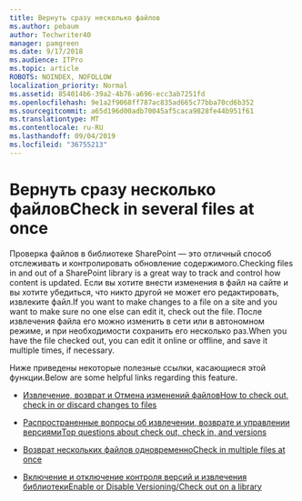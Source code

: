 ```yaml
---
title: Вернуть сразу несколько файлов
ms.author: pebaum
author: Techwriter40
manager: pamgreen
ms.date: 9/17/2018
ms.audience: ITPro
ms.topic: article
ROBOTS: NOINDEX, NOFOLLOW
localization_priority: Normal
ms.assetid: 854014b6-39a2-4b76-a696-ecc3ab7251fd
ms.openlocfilehash: 9e1a2f9068ff787ac835ad665c77bba70cd6b352
ms.sourcegitcommit: a65d196d00adb70045af5caca9828fe44b951f61
ms.translationtype: MT
ms.contentlocale: ru-RU
ms.lasthandoff: 09/04/2019
ms.locfileid: "36755213"
---
```

# <a name="check-in-several-files-at-once"></a><span data-ttu-id="76dcd-102">Вернуть сразу несколько файлов</span><span class="sxs-lookup"><span data-stu-id="76dcd-102">Check in several files at once</span></span>

<span data-ttu-id="76dcd-103">Проверка файлов в библиотеке SharePoint — это отличный способ отслеживать и контролировать обновление содержимого.</span><span class="sxs-lookup"><span data-stu-id="76dcd-103">Checking files in and out of a SharePoint library is a great way to track and control how content is updated.</span></span> <span data-ttu-id="76dcd-104">Если вы хотите внести изменения в файл на сайте и вы хотите убедиться, что никто другой не может его редактировать, извлеките файл.</span><span class="sxs-lookup"><span data-stu-id="76dcd-104">If you want to make changes to a file on a site and you want to make sure no one else can edit it, check out the file.</span></span> <span data-ttu-id="76dcd-105">После извлечения файла его можно изменить в сети или в автономном режиме, и при необходимости сохранить его несколько раз.</span><span class="sxs-lookup"><span data-stu-id="76dcd-105">When you have the file checked out, you can edit it online or offline, and save it multiple times, if necessary.</span></span>

<span data-ttu-id="76dcd-106">Ниже приведены некоторые полезные ссылки, касающиеся этой функции.</span><span class="sxs-lookup"><span data-stu-id="76dcd-106">Below are some helpful links regarding this feature.</span></span>

- [<span data-ttu-id="76dcd-107">Извлечение, возврат и Отмена изменений файлов</span><span class="sxs-lookup"><span data-stu-id="76dcd-107">How to check out, check in or discard changes to files</span></span>](https://support.office.com/article/check-out-check-in-or-discard-changes-to-files-in-a-library-7e2c12a9-a874-4393-9511-1378a700f6de)

- [<span data-ttu-id="76dcd-108">Распространенные вопросы об извлечении, возврате и управлении версиями</span><span class="sxs-lookup"><span data-stu-id="76dcd-108">Top questions about check out, check in, and versions</span></span>](https://support.office.com/article/Top-questions-about-check-out-check-in-and-versions-7E941339-E972-4C7A-A79A-80A1FCF84076)

- [<span data-ttu-id="76dcd-109">Возврат нескольких файлов одновременно</span><span class="sxs-lookup"><span data-stu-id="76dcd-109">Check in multiple files at once</span></span>](https://support.office.com/article/check-out-check-in-or-discard-changes-to-files-in-a-library-7e2c12a9-a874-4393-9511-1378a700f6de)

- [<span data-ttu-id="76dcd-110">Включение и отключение контроля версий и извлечения библиотеки</span><span class="sxs-lookup"><span data-stu-id="76dcd-110">Enable or Disable Versioning/Check out on a library</span></span>](https://support.office.com/article/enable-and-configure-versioning-for-a-list-or-library-1555d642-23ee-446a-990a-bcab618c7a37)

  
